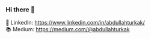 ### Hi there 👋
🔔 LinkedIn: https://www.linkedin.com/in/abdullahturkak/                                                                                                                 
📚 Medium: https://medium.com/@abdullahturkak

